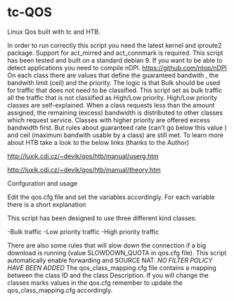 # tc-QOS

Linux Qos built with tc and HTB.

In order to run correctly this script you need the latest kernel and iproute2 package.
Support for act_mirred and act_connmark is required.
This script has been tested and built on a standard debian 9.
If you want to be able to detect applications you need to compile nDPI.
https://github.com/ntop/nDPI
On each class there are values that define the guaranteed bandwith , the bandwith limit (ceil) and the priority.
The logic is that Bulk should be used for traffic that does not need to be classified.
This script set as bulk traffic all the traffic that is not classified as High/Low priority.
High/Low priority classes are self-explained.
When a class requests less than the amount assigned, the remaining (excess) bandwidth is distributed to other classes which request service.
Classes with higher priority are offered excess bandwidth first. But rules about guaranteed rate (can't go below this value ) and ceil (maximum bandwith usable by a class) are still met.
To learn more about HTB take a look to the below links (thanks to the Author)

http://luxik.cdi.cz/~devik/qos/htb/manual/userg.htm

http://luxik.cdi.cz/~devik/qos/htb/manual/theory.htm

Confguration and usage

Edit the qos.cfg file and set the variables accordingly.
For each variable there is a short explanation

This script has been designed to use three different kind classes:

-Bulk traffic
-Low priority traffic
-High priority traffic

There are also some rules that will slow down the connection if a big download is running (value SLOWDOWN_QUOTA in qos.cfg file).
This script automatically enable forwarding and SOURCE NAT.
*NO FILTER POLICY HAVE BEEN ADDED*
The qos_class_mapping.cfg file contains a mapping between the class ID and the class Description.
If you will change the classes marks values in the qos.cfg remember to update the qos_class_mapping.cfg accordingly.
